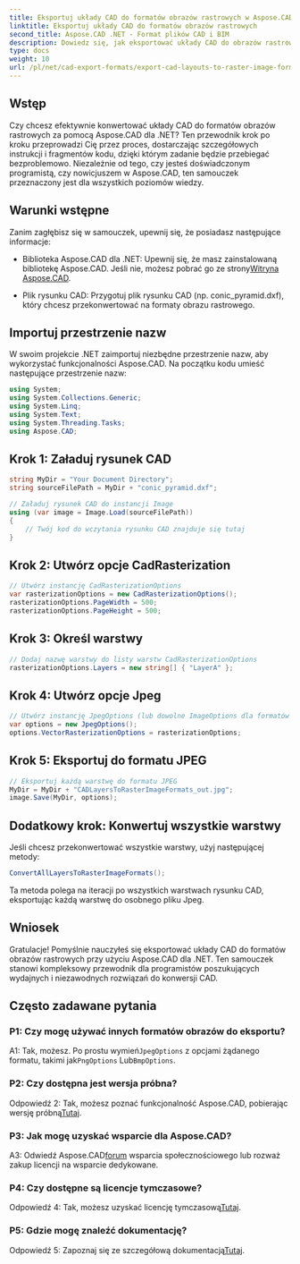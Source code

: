 ```yaml
---
title: Eksportuj układy CAD do formatów obrazów rastrowych w Aspose.CAD dla .NET
linktitle: Eksportuj układy CAD do formatów obrazów rastrowych
second_title: Aspose.CAD .NET - Format plików CAD i BIM
description: Dowiedz się, jak eksportować układy CAD do obrazów rastrowych za pomocą Aspose.CAD dla .NET. Postępuj zgodnie z naszym przewodnikiem krok po kroku, aby uzyskać bezproblemową konwersję.
type: docs
weight: 10
url: /pl/net/cad-export-formats/export-cad-layouts-to-raster-image-formats/
---
```

## Wstęp

Czy chcesz efektywnie konwertować układy CAD do formatów obrazów rastrowych za pomocą Aspose.CAD dla .NET? Ten przewodnik krok po kroku przeprowadzi Cię przez proces, dostarczając szczegółowych instrukcji i fragmentów kodu, dzięki którym zadanie będzie przebiegać bezproblemowo. Niezależnie od tego, czy jesteś doświadczonym programistą, czy nowicjuszem w Aspose.CAD, ten samouczek przeznaczony jest dla wszystkich poziomów wiedzy.

## Warunki wstępne

Zanim zagłębisz się w samouczek, upewnij się, że posiadasz następujące informacje:

- Biblioteka Aspose.CAD dla .NET: Upewnij się, że masz zainstalowaną bibliotekę Aspose.CAD. Jeśli nie, możesz pobrać go ze strony[Witryna Aspose.CAD](https://releases.aspose.com/cad/net/).

- Plik rysunku CAD: Przygotuj plik rysunku CAD (np. conic_pyramid.dxf), który chcesz przekonwertować na formaty obrazu rastrowego.

## Importuj przestrzenie nazw

W swoim projekcie .NET zaimportuj niezbędne przestrzenie nazw, aby wykorzystać funkcjonalności Aspose.CAD. Na początku kodu umieść następujące przestrzenie nazw:

```csharp
using System;
using System.Collections.Generic;
using System.Linq;
using System.Text;
using System.Threading.Tasks;
using Aspose.CAD;
```

## Krok 1: Załaduj rysunek CAD

```csharp
string MyDir = "Your Document Directory";
string sourceFilePath = MyDir + "conic_pyramid.dxf";

// Załaduj rysunek CAD do instancji Image
using (var image = Image.Load(sourceFilePath))
{
    // Twój kod do wczytania rysunku CAD znajduje się tutaj
}
```

## Krok 2: Utwórz opcje CadRasterization

```csharp
// Utwórz instancję CadRasterizationOptions
var rasterizationOptions = new CadRasterizationOptions();
rasterizationOptions.PageWidth = 500;
rasterizationOptions.PageHeight = 500;
```

## Krok 3: Określ warstwy

```csharp
// Dodaj nazwę warstwy do listy warstw CadRasterizationOptions
rasterizationOptions.Layers = new string[] { "LayerA" };
```

## Krok 4: Utwórz opcje Jpeg

```csharp
// Utwórz instancję JpegOptions (lub dowolne ImageOptions dla formatów rastrowych)
var options = new JpegOptions();
options.VectorRasterizationOptions = rasterizationOptions;
```

## Krok 5: Eksportuj do formatu JPEG

```csharp
// Eksportuj każdą warstwę do formatu JPEG
MyDir = MyDir + "CADLayersToRasterImageFormats_out.jpg";
image.Save(MyDir, options);
```

## Dodatkowy krok: Konwertuj wszystkie warstwy

Jeśli chcesz przekonwertować wszystkie warstwy, użyj następującej metody:

```csharp
ConvertAllLayersToRasterImageFormats();
```

Ta metoda polega na iteracji po wszystkich warstwach rysunku CAD, eksportując każdą warstwę do osobnego pliku Jpeg.

## Wniosek

Gratulacje! Pomyślnie nauczyłeś się eksportować układy CAD do formatów obrazów rastrowych przy użyciu Aspose.CAD dla .NET. Ten samouczek stanowi kompleksowy przewodnik dla programistów poszukujących wydajnych i niezawodnych rozwiązań do konwersji CAD.

## Często zadawane pytania

### P1: Czy mogę używać innych formatów obrazów do eksportu?

 A1: Tak, możesz. Po prostu wymień`JpegOptions` z opcjami żądanego formatu, takimi jak`PngOptions` Lub`BmpOptions`.

### P2: Czy dostępna jest wersja próbna?

 Odpowiedź 2: Tak, możesz poznać funkcjonalność Aspose.CAD, pobierając wersję próbną[Tutaj](https://releases.aspose.com/).

### P3: Jak mogę uzyskać wsparcie dla Aspose.CAD?

 A3: Odwiedź Aspose.CAD[forum](https://forum.aspose.com/c/cad/19) wsparcia społecznościowego lub rozważ zakup licencji na wsparcie dedykowane.

### P4: Czy dostępne są licencje tymczasowe?

 Odpowiedź 4: Tak, możesz uzyskać licencję tymczasową[Tutaj](https://purchase.aspose.com/temporary-license/).

### P5: Gdzie mogę znaleźć dokumentację?

 Odpowiedź 5: Zapoznaj się ze szczegółową dokumentacją[Tutaj](https://reference.aspose.com/cad/net/).